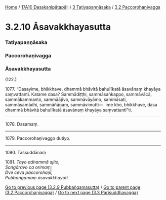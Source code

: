 
[Home](/) / [17A10 Dasakanipātapāḷi](../../../17A10.md) / [3 Tatiyapaṇṇāsaka](../../3.md) / [3.2 Paccorohaṇivagga](../3.2.md)

# 3.2.10 Āsavakkhayasutta

### Tatiyapaṇṇāsaka

### Paccorohaṇivagga

### Āsavakkhayasutta

(122.)

1077\. “Dasayime, bhikkhave, dhammā bhāvitā bahulīkatā āsavānaṃ khayāya saṃvattanti. Katame dasa? Sammādiṭṭhi, sammāsaṅkappo, sammāvācā, sammākammanto, sammāājīvo, sammāvāyāmo, sammāsati, sammāsamādhi, sammāñāṇaṃ, sammāvimutti—  ime kho, bhikkhave, dasa dhammā bhāvitā bahulīkatā āsavānaṃ khayāya saṃvattantī”ti.

---

1078\. Dasamaṃ.



---

1079\. Paccorohaṇivaggo dutiyo.



---

1080\. Tassuddānaṃ



1081\. _Tayo adhammā ajito,_  
_Saṅgāravo ca orimaṃ;_  
_Dve ceva paccorohaṇī,_  
_Pubbaṅgamaṃ āsavakkhayoti._  


[Go to previous page (3.2.9 Pubbaṅgamasutta)](3.2.9.md) / [Go to parent page (3.2 Paccorohaṇivagga)](../3.2.md) / [Go to next page (3.3 Parisuddhavagga)](../3.3.md)


